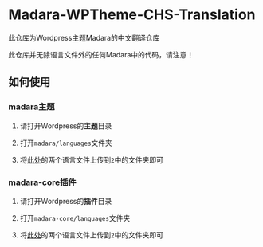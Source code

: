 # Madara-WPTheme-CHS-Translation

此仓库为Wordpress主题Madara的中文翻译仓库

此仓库并无除语言文件外的任何Madara中的代码，请注意！

## 如何使用

### madara主题

1. 请打开Wordpress的**主题**目录

2. 打开`madara/languages`文件夹

3. 将[此处](https://github.com/misaka10843/Madara-WPTheme-CHS-Translation/tree/main/theme/madara)的两个语言文件上传到`2`中的文件夹即可

### madara-core插件

1. 请打开Wordpress的**插件**目录

2. 打开`madara-core/languages`文件夹

3. 将[此处](https://github.com/misaka10843/Madara-WPTheme-CHS-Translation/tree/main/plugins/madara-core)的两个语言文件上传到`2`中的文件夹即可

